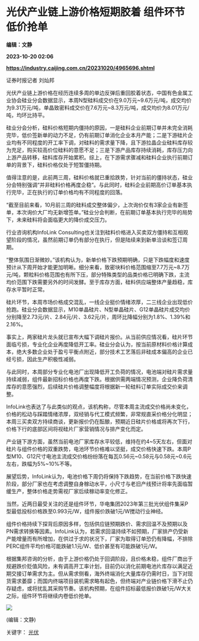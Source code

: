 # 光伏产业链上游价格短期胶着 组件环节低价抢单
**编辑：文静**

**2023-10-20 02:06**

**https://industry.caijing.com.cn/20231020/4965696.shtml**

证券时报记者 刘灿邦

光伏产业链上游价格在经历连续多周的单边反弹后重回胶着状态，中国有色金属工业协会硅业分会数据显示，本周N型硅料成交价在9.0万元~9.6万元/吨，成交均价为9.31万元/吨，单晶致密料成交价在7.6万元~8.3万元/吨，成交均价为8.01万元/吨，均环比持平。

硅业分会分析，硅料价格短期内僵持的原因，一是硅料企业前期订单并未完全消耗完毕，低价签新单的动力不足，仍有前期订单消化企业本月产能；二是下游硅片企业均有不同程度的开工率下调，对硅料的需求量下降，且下游拉晶企业硅料库存较为充足，购买较高价位硅料的意愿不足；三是下游产品库存持续消耗，库存压力向上游产品转移，硅料库存开始累积。综上，在下游需求骤减和硅料企业执行前期订单的背景下，硅料价格仅处于短暂僵持期。

值得注意的是，此前两三周，硅料价格就已重拾跌势，针对当前的僵持状态，硅业分会特别强调“并非硅料价格再度企稳”。与此同时，硅料企业前期高价订单基本执行完毕，正在执行的订单价格均有不同程度的回落。

“截至目前来看，10月前三周的硅料成交整体偏少，上次询价仅有3家企业有新签单，本次询价大厂均无新增签单。”硅业分会判断，在前期订单基本执行完毕的局势下，未来硅料将会面临更大的降价成交压力。

行业咨询机构InfoLink Consulting也关注到硅料价格进入买卖双方僵持和互相观望阶段的情况，虽然前期订单仍有部分在执行，但是陆续来到新单洽谈和签订周期。

“整体氛围日渐微妙。”该机构认为，新单价格下跌预期明确，只是下跌幅度和速度预计从下周开始才能更加明晰。细分来看，致密块料价格范围缩至7.7万元~8.7万元/吨，颗粒料价格范围也有所下压，部分特殊类型的品类价格已明确下跌，主流均价范围下跌需要另外的时间发酵。至于库存方面，硅料供应端整体产量趋稳，库存水平暂时正常。

硅片环节，本周市场价格成交混乱，一线企业挺价情绪浓厚，二三线企业出现低价抢跑。硅业分会数据显示，M10单晶硅片、N型单晶硅片、G12单晶硅片成交均价分别降至2.73元/片、2.84元/片、3.62元/片，周环比降幅分别为1.8%、1.39%和2.16%。

事实上，两家硅片龙头就已宣布大幅下调硅片报价。从当前供应情况看，硅片环节面临亏损，专业化企业再度降低开工率。硅业分会认为，按当前原材料价格计算成本，绝大多数企业处于盈亏平衡点附近，部分技术工艺落后非硅成本偏高的企业已经亏损，因此生产积极性减弱。

与此同时，本周部分专业化电池厂出现降低开工负荷的情况，电池端对硅片需求量持续减弱，组件最新招标价格也再度下跌。根据供需两端情况预测，企业降负荷清库存的意愿强烈，后续硅片价格调整幅度将根据新一轮硅料订单实际成交价来调整。

InfoLink也表达了与此类似的观点，该机构称，尽管本周主流成交价格尚未变化，价格的松动与踩踏情绪浓厚，双经销与代工模式频繁，非常规直采价格分化明显；本周三买卖双方持续商谈，更新报价仍在酝酿，预期近日硅片价格或将再次下行，价格下行的底部区间将视硅片厂家营销情况与排产变化而定。

产业链下游方面，虽然当前电池厂家库存水平较低，维持在约4~5天左右，但面对硅片与组件价格的双重跌势，电池环节价格难以坚挺，成交价格快速下跌。本周P型M10、G12尺寸电池主流成交价格纷纷落在每瓦0.56元~0.58元与0.58元~0.6元左右，跌幅为5%~10%不等。

展望后势，InfoLink认为，电池价格下周仍将保持下跌趋势，在当前价格下跌快速阶段，部分厂家也在考虑调整自身稼动水平，小尺寸与老旧产线预计将率先面临暂缓生产，整体价格走势需视厂家后续稼动率变化修正。

当然，近两日最受关注的还是组件环节，华电集团2023年第三批光伏组件集采P型最低投标价格跌至0.993元/W，组件报价跌破1元/W搅动行业神经。

组件价格持续下探背后原因多样，包括供应链预期跌价、需求回温不及预期以及PN需求转换等因素。InfoLink认为，若需求回温持续不如预期，厂家排产仍受新产能增量而有所增加，在供过于求的状况下，厂家为取得订单恐仍有降幅，不排除PERC组件平均价格可能跌破1.1元/W、低价甚至有可能跌破1元/W。

根据集邦咨询的分析，由于上游价格仍处于回调阶段，且价格未稳，组件厂商出于规避跌价贬值风险，未有调高开工率计划，目前仍以消化前期电池片库存以满足近期交接订单需求为主。但从需求侧看，海外终端消化大量库存仍需时日，当下对现货需求萎靡；而国内终端项目装机需求略有起色，但终端对产业链价格下滑不止仍存疑虑，或将扰乱其采购节奏。该机构预期，在组件招标最低报价跌破1元/W大关之际，组件环节将继续内卷低价抢单。

![](https://tx1.cdn.caijing.com.cn/2014-03-27/114048455.jpg)

(编辑：文静)

关键字： [光伏](https://app.caijing.com.cn/tags.php?tag=%E5%85%89%E4%BC%8F "光伏")